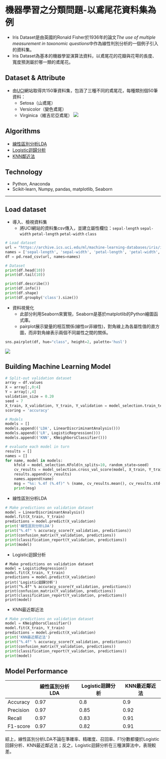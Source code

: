 # 機器學習之分類問題-以鳶尾花資料集為例
- Iris Dataset是由英國的Ronald Fisher於1936年的論文*The use of multiple measurement in taxonomic questions*中作為線性判別分析的一個例子引入的資料集。
- Iris Dataset為基本的機器學習演算法資料，以鳶尾花的花瓣與花萼的長度、寬度預測屬於哪一類的鳶尾花。

## Dataset & Attribute
- 由[UCI](https://archive.ics.uci.edu/ml/datasets/iris)網站取得共150筆資料集，包涵了三種不同的鳶尾花，每種類別個50筆資料：
  - Setosa（山鳶尾）
  - Versicolor（變色鳶尾）
  - Virginica（維吉尼亞鳶尾）
![](https://i.imgur.com/PGh8wAr.png)

## Algorithms
- [線性區別分析LDA](https://scikit-learn.org/stable/modules/generated/sklearn.discriminant_analysis.LinearDiscriminantAnalysis.html?highlight=lineardiscriminantanalysis#sklearn.discriminant_analysis.LinearDiscriminantAnalysis)
- [Logistic迴歸分析](https://scikit-learn.org/stable/modules/generated/sklearn.linear_model.LogisticRegression.html?highlight=logisticregression#sklearn.linear_model.LogisticRegression)
- [KNN鄰近法](https://scikit-learn.org/stable/modules/generated/sklearn.neighbors.KNeighborsClassifier.html?highlight=kneighborsclassifier#sklearn.neighbors.KNeighborsClassifier)

## Technology
- Python, Anaconda
- Scikit-learn, Numpy, pandas, matplotlib, Seaborn

---

## Load dataset
- 導入、檢視資料集
    - 將UCI網站的資料集csv傳入，並建立屬性欄位：`sepal-length` `sepal-width` `petal-length` `petal-width` `class`
```python
# Load dataset
url = "https://archive.ics.uci.edu/ml/machine-learning-databases/iris/iris.data"
names = ['sepal-length', 'sepal-width', 'petal-length', 'petal-width', 'class']
df = pd.read_csv(url, names=names)

# Dataset
print(df.head(10))
print(df.tail(10))

print(df.describe())
print(df.info())
print(df.shape)
print(df.groupby('class').size())
```

- 資料視覺化
    - 此部分利用Seaborn來實現，Seaborn是基於matplotlib的Python繪圖函式庫。
    - pairplot展示變量的相互關係(線性or非線性)，對角線上為各屬性值的直方圖，而非對角線表示兩個不同屬性之間的關係。
```python
sns.pairplot(df, hue="class", height=2, palette='husl')
```
![](https://i.imgur.com/u3eAsNR.png)

## Building Machine Learning Model

```python
# Split-out validation dataset
array = df.values
X = array[:,0:4]
Y = array[:,4]
validation_size = 0.20
seed = 7
X_train, X_validation, Y_train, Y_validation = model_selection.train_test_split(X, Y, test_size=validation_size, random_state=seed)
scoring = 'accuracy'

# Models
models = []
models.append(('LDA', LinearDiscriminantAnalysis()))
models.append(('LR', LogisticRegression()))
models.append(('KNN', KNeighborsClassifier()))

# evaluate each model in turn
results = []
names = []
for name, model in models:
    kfold = model_selection.KFold(n_splits=10, random_state=seed)
    cv_results = model_selection.cross_val_score(model, X_train, Y_train, cv=kfold, scoring=scoring)
    results.append(cv_results)
    names.append(name)
    msg = "%s: %.4f (%.4f)" % (name, cv_results.mean(), cv_results.std())
    print(msg)
```

- 線性區別分析LDA
```python
# Make predictions on validation dataset
model = LinearDiscriminantAnalysis()
model.fit(X_train, Y_train)
predictions = model.predict(X_validation)
print('線性區別分析LDA')
print("%.4f" % accuracy_score(Y_validation, predictions))
print(confusion_matrix(Y_validation, predictions))
print(classification_report(Y_validation, predictions))
print(model)
```
- Logistic迴歸分析
```python=
# Make predictions on validation dataset
model = LogisticRegression()
model.fit(X_train, Y_train)
predictions = model.predict(X_validation)
print('Logistic迴歸分析')
print("%.4f" % accuracy_score(Y_validation, predictions))
print(confusion_matrix(Y_validation, predictions))
print(classification_report(Y_validation, predictions))
print(model)
```
- KNN最近鄰近法
```python
# Make predictions on validation dataset
model = KNeighborsClassifier()
model.fit(X_train, Y_train)
predictions = model.predict(X_validation)
print('KNN最近鄰近法')
print("%.4f" % accuracy_score(Y_validation, predictions))
print(confusion_matrix(Y_validation, predictions))
print(classification_report(Y_validation, predictions))
print(model)
```


## Model Performance
|           | 線性區別分析LDA | Logistic迴歸分析 | KNN最近鄰近法 |
| --------- | --------------- | ---------------- | ------------- |
| Accuracy  |   0.97          |    0.8           |   0.9         |
| Precision |   0.97          |    0.85          |   0.92        |
| Recall    |   0.97          |    0.83          |   0.91        |
| F1-score  |   0.97          |    0.82          |   0.91        |

綜上，線性區別分析LDA不論在準確率、精確度、召回率、F1分數都優於Logistic回歸分析、KNN最近鄰近法；反之，Logistic迴歸分析在三種演算法中，表現較差。
